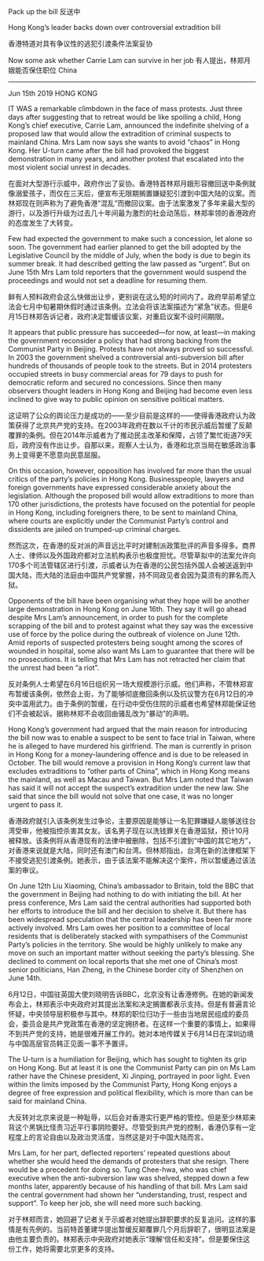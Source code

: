 Pack up the bill
反送中

Hong Kong’s leader backs down over controversial extradition bill

香港特道对具有争议性的逃犯引渡条件法案妥协

Now some ask whether Carrie Lam can survive in her job
有人提出，林郑月娥能否保住职位
China

________________________________________
Jun 15th 2019
HONG KONG

IT WAS a remarkable climbdown in the face of mass protests. Just three days after suggesting that to retreat would be like spoiling a child, Hong Kong’s chief executive, Carrie Lam, announced the indefinite shelving of a proposed law that would allow the extradition of criminal suspects to mainland China. Mrs Lam now says she wants to avoid “chaos” in Hong Kong. Her U-turn came after the bill had provoked the biggest demonstration in many years, and another protest that escalated into the most violent social unrest in decades.

在面对大型游行示威中，政府作出了妥协。香港特首林郑月娥形容撤回送中条例就像溺爱孩子，而仅在三天后，便宣布无限期搁置嫌疑犯引渡到中国大陆的议案。而林郑现在则声称为了避免香港“混乱”而撤回议案。由于法案激发了多年来最大型的游行，以及游行升级为过去几十年间最为激烈的社会动荡后，林郑率领的香港政府的态度发生了大转变。

Few had expected the government to make such a concession, let alone so soon. The government had earlier planned to get the bill adopted by the Legislative Council by the middle of July, when the body is due to begin its summer break. It had described getting the law passed as “urgent”. But on June 15th Mrs Lam told reporters that the government would suspend the proceedings and would not set a deadline for resuming them.

鲜有人预料政府会这么快做出让步，更别说在这么短的时间内了。政府早前希望立法会七月中旬暑期休假时通过该条例。立法会将该法案描述为“紧急”状态。但是6月15日林郑告诉记者，政府决定暂缓该议案，对重启议案不设时间期限。

It appears that public pressure has succeeded—for now, at least—in making the government reconsider a policy that had strong backing from the Communist Party in Beijing. Protests have not always proved so successful. In 2003 the government shelved a controversial anti-subversion bill after hundreds of thousands of people took to the streets. But in 2014 protesters occupied streets in busy commercial areas for 79 days to push for democratic reform and secured no concessions. Since then many observers thought leaders in Hong Kong and Beijing had become even less inclined to give way to public opinion on sensitive political matters.

这证明了公众的舆论压力是成功的——至少目前是这样的——使得香港政府认为政策获得了北京共产党的支持。在2003年政府在数以千计的市民示威后暂缓了反颠覆罪的条例。但在2014年示威者为了推动民主改革和保障，占领了繁忙街道79天后，政府没有作出让步。自那以来，观察人士认为，香港和北京当局在敏感政治事务上变得更不愿意向民意屈服。

On this occasion, however, opposition has involved far more than the usual critics of the party’s policies in Hong Kong. Businesspeople, lawyers and foreign governments have expressed considerable anxiety about the legislation. Although the proposed bill would allow extraditions to more than 170 other jurisdictions, the protests have focused on the potential for people in Hong Kong, including foreigners there, to be sent to mainland China, where courts are explicitly under the Communist Party’s control and dissidents are jailed on trumped-up criminal charges.

然而这次，在香港的反对派的声音远比平时对建制派政策批评的声音多得多。商界人士、律师以及外国政府都对立法机构表示也极度担忧。尽管草拟中的法案允许向170多个司法管辖区进行引渡，示威者认为在香港的公民包括外国人会被送返到中国大陆，而大陆的法庭由中国共产党掌握，持不同政见者会因为莫须有的罪名而入狱。

Opponents of the bill have been organising what they hope will be another large demonstration in Hong Kong on June 16th. They say it will go ahead despite Mrs Lam’s announcement, in order to push for the complete scrapping of the bill and to protest against what they say was the excessive use of force by the police during the outbreak of violence on June 12th. Amid reports of suspected protesters being sought among the scores of wounded in hospital, some also want Ms Lam to guarantee that there will be no prosecutions. It is telling that Mrs Lam has not retracted her claim that the unrest had been “a riot”.

反对条例人士希望在6月16日组织另一场大规模游行示威。他们声称，不管林郑宣布暂缓该条例，依然会上街，为了能够彻底撤回条例以及抗议警方在6月12日的冲突中滥用武力。由于条例的暂缓，在行动中受伤住院的示威者也希望林郑能保证他们不会被起诉。据称林郑不会收回由骚乱改为“暴动”的声明。


Hong Kong’s government had argued that the main reason for introducing the bill now was to enable a suspect to be sent to face trial in Taiwan, where he is alleged to have murdered his girlfriend. The man is currently in prison in Hong Kong for a money-laundering offence and is due to be released in October. The bill would remove a provision in Hong Kong’s current law that excludes extraditions to “other parts of China”, which in Hong Kong means the mainland, as well as Macau and Taiwan. But Mrs Lam noted that Taiwan has said it will not accept the suspect’s extradition under the new law. She said that since the bill would not solve that one case, it was no longer urgent to pass it.

香港政府就引入该条例发生过争论，主要原因是能够让一名犯罪嫌疑人能够送往台湾受审，他被指控杀害其女友。该名男子现在以洗钱罪关在香港监狱，预计10月被释放。该条例将从香港现有的法律中被删除，包括不引渡到“中国的其它地方”，对香港来说就是大陆，同时还有澳门和台湾。但林郑指出，台湾在新的法律框架下不接受逃犯引渡条例。她表示，由于该法案不能解决这个案件，所以暂缓通过该法案的审议。

On June 12th Liu Xiaoming, China’s ambassador to Britain, told the BBC that the government in Beijing had nothing to do with initiating the bill. At her press conference, Mrs Lam said the central authorities had supported both her efforts to introduce the bill and her decision to shelve it. But there has been widespread speculation that the central leadership has been far more actively involved. Mrs Lam owes her position to a committee of local residents that is deliberately stacked with sympathisers of the Communist Party’s policies in the territory. She would be highly unlikely to make any move on such an important matter without seeking the party’s blessing. She declined to comment on local reports that she met one of China’s most senior politicians, Han Zheng, in the Chinese border city of Shenzhen on June 14th.

6月12日，中国驻英国大使刘晓明告诉BBC，北京没有让香港修例。在她的新闻发布会上，林郑表示中央政府对其提出法案和决定搁置都表示支持。但是有普遍言论怀疑，中央领导层积极参与其中。林郑的职位归功于一些由当地居民组成的委员会，委员会是共产党政策在香港的坚定拥挤者。在这样一个重要的事情上，如果得不到共产党的支持，她是很难开展工作的。她对本地传媒关于6月14日在深圳边境与中国高层官员韩正见面一事不予置评。

The U-turn is a humiliation for Beijing, which has sought to tighten its grip on Hong Kong. But at least it is one the Communist Party can pin on Ms Lam rather have the Chinese president, Xi Jinping, portrayed in poor light. Even within the limits imposed by the Communist Party, Hong Kong enjoys a degree of free expression and political flexibility, which is more than can be said for mainland China.

大反转对北京来说是一种耻辱，以后会对香港实行更严格的管控。但是至少林郑来背这个黑锅比怪责习近平行事阴险要好。尽管受到共产党的控制，香港仍享有一定程度上的言论自由以及政治灵活度，当然这是对于中国大陆而言。

Mrs Lam, for her part, deflected reporters’ repeated questions about whether she would heed the demands of protesters that she resign. There would be a precedent for doing so. Tung Chee-hwa, who was chief executive when the anti-subversion law was shelved, stepped down a few months later, apparently because of his handling of that bill. Mrs Lam said the central government had shown her “understanding, trust, respect and support”. To keep her job, she will need more such backing.

对于林郑而言，她回避了记者关于示威者对她提出辞职要求的反复追问。这样的事情是有先例的。当前特首董建华提出暂缓反颠覆罪几个月后辞职了，很明显法案是由他主要负责的。林郑表示中央政府对她表示“理解‘信任和支持”。但是要保住这份工作，她将需要北京更多的支持。
